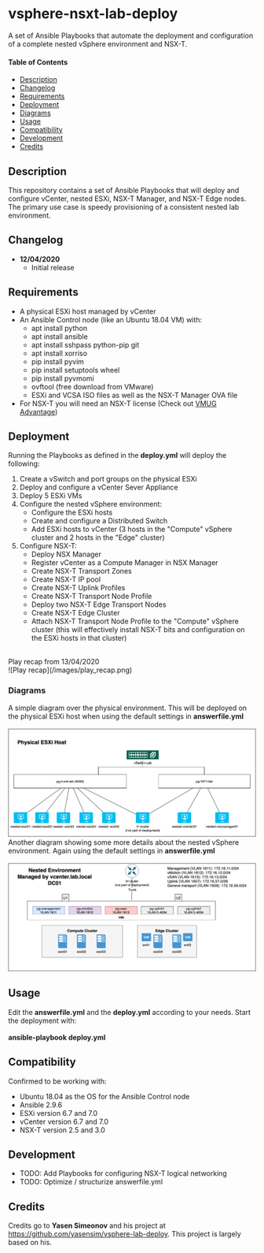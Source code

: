 # vsphere-nsxt-lab-deploy
A set of Ansible Playbooks that automate the deployment and configuration of a complete nested vSphere environment and NSX-T. <br/>

#### Table of Contents

* [Description](#Description)
* [Changelog](#Changelog)
* [Requirements](#Requirements)
* [Deployment](#Deployment)
* [Diagrams](#Diagrams)
* [Usage](#Usage)
* [Compatibility](#Compatibility)
* [Development](#Development)
* [Credits](#Credits)

## Description

This repository contains a set of Ansible Playbooks that will deploy and configure vCenter, nested ESXi, NSX-T Manager, and NSX-T Edge nodes. The primary use case is speedy provisioning of a consistent nested lab environment.

## Changelog

* **12/04/2020**
  * Initial release

## Requirements

* A physical ESXi host managed by vCenter
* An Ansible Control node (like an Ubuntu 18.04 VM) with:
  * apt install python
  * apt install ansible
  * apt install sshpass python-pip git
  * apt install xorriso
  * pip install pyvim
  * pip install setuptools wheel
  * pip install pyvmomi
  * ovftool (free download from VMware)
  * ESXi and VCSA ISO files as well as the NSX-T Manager OVA file
* For NSX-T you will need an NSX-T license (Check out [VMUG Advantage](https://www.vmug.com/membership/vmug-advantage-membership))

## Deployment

Running the Playbooks as defined in the **deploy.yml** will deploy the following:<br/>
1. Create a vSwitch and port groups on the physical ESXi
1. Deploy and configure a vCenter Sever Appliance
1. Deploy 5 ESXi VMs
1. Configure the nested vSphere environment:
   * Configure the ESXi hosts
   * Create and configure a Distributed Switch
   * Add ESXi hosts to vCenter (3 hosts in the "Compute" vSphere cluster and 2 hosts in the "Edge" cluster)
1. Configure NSX-T:
   * Deploy NSX Manager
   * Register vCenter as a Compute Manager in NSX Manager
   * Create NSX-T Transport Zones
   * Create NSX-T IP pool
   * Create NSX-T Uplink Profiles
   * Create NSX-T Transport Node Profile
   * Deploy two NSX-T Edge Transport Nodes
   * Create NSX-T Edge Cluster
   * Attach NSX-T Transport Node Profile to the "Compute" vSphere cluster (this will effectively install NSX-T bits and configuration on the ESXi hosts in that cluster)
<br/>
Play recap from 13/04/2020 
<br/>
![Play recap](/images/play_recap.png)<br/>


### Diagrams

A simple diagram over the physical environment. This will be deployed on the physical ESXi host when using the default settings in **answerfile.yml**<br/>
<br/>
![Physical overview](/images/vsphere-nsxt-deploy-phys.png)<br/>
Another diagram showing some more details about the nested vSphere environment. Again using the default settings in **answerfile.yml**<br/>
<br/>
![Logical overview](/images/vsphere-nsxt-deploy-log.png)

## Usage

Edit the **answerfile.yml** and the **deploy.yml** according to your needs. Start the deployment with:<br/>
<br/>
**ansible-playbook deploy.yml**

## Compatibility

Confirmed to be working with:
* Ubuntu 18.04 as the OS for the Ansible Control node
* Ansible 2.9.6
* ESXi version 6.7 and 7.0
* vCenter version 6.7 and 7.0
* NSX-T version 2.5 and 3.0

## Development

* TODO: Add Playbooks for configuring NSX-T logical networking
* TODO: Optimize / structurize answerfile.yml

## Credits

Credits go to **Yasen Simeonov** and his project at https://github.com/yasensim/vsphere-lab-deploy. This project is largely based on his.
